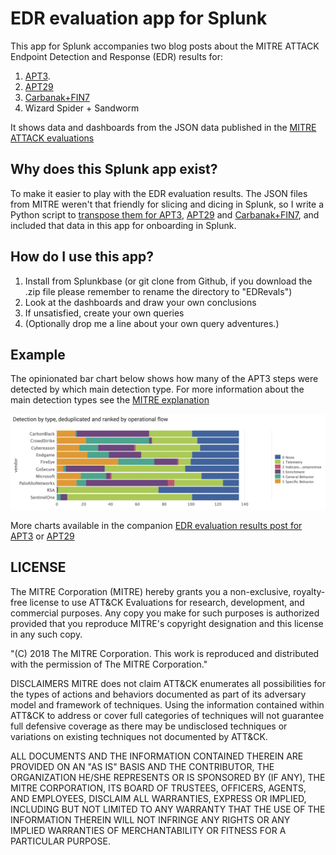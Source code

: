 # EDR evaluation app for Splunk 

This app for Splunk accompanies two blog posts about the MITRE ATTACK Endpoint Detection and Response (EDR) results for:

1. [APT3](https://medium.com/@jorritfolmer/comparing-evaluations-of-endpoint-detection-and-response-edr-solutions-eb6bbcb20fad). 
2. [APT29](https://medium.com/@jorritfolmer/detecting-apt29-mitre-edr-evaluations-round-2-a8dcf7a3f486)
3. [Carbanak+FIN7](https://medium.com/@jorritfolmer/carbanak-fin7-mitre-edr-evaluations-round-3-3b48a2619887)
4. Wizard Spider + Sandworm

It shows data and dashboards from the JSON data published in the [MITRE ATTACK evaluations](https://attackevals.mitre-engenuity.org/enterprise)

## Why does this Splunk app exist?

To make it easier to play with the EDR evaluation results. The JSON files from MITRE weren't that friendly for slicing and dicing in Splunk, so I write a Python script to [transpose them for APT3](https://gist.github.com/jorritfolmer/2a606c9936674ff9e15677185b8cda86), [APT29](https://gist.github.com/jorritfolmer/c623f8cc2281245714484210813f9ca5) and [Carbanak+FIN7](https://gist.github.com/jorritfolmer/98250b6abb14fd320d93cf17201d5eaf), and included that data in this app for onboarding in Splunk.

## How do I use this app?

1. Install from Splunkbase (or git clone from Github, if you download the .zip file please remember to rename the directory to "EDRevals")
2. Look at the dashboards and draw your own conclusions 
3. If unsatisfied, create your own queries
4. (Optionally drop me a line about your own query adventures.)

## Example

The opinionated bar chart below shows how many of the APT3 steps were detected by which main detection type. For more information about the main detection types see the [MITRE explanation](https://attackevals.mitre-engenuity.org/enterprise/APT3/#detection-categories)

![screenshot](appserver/static/screenshot.png)

More charts available in the companion [EDR evaluation results post for APT3](https://medium.com/@jorritfolmer/comparing-evaluations-of-endpoint-detection-and-response-edr-solutions-eb6bbcb20fad) or [APT29](https://medium.com/@jorritfolmer/detecting-apt29-mitre-edr-evaluations-round-2-a8dcf7a3f486)

## LICENSE

The MITRE Corporation (MITRE) hereby grants you a non-exclusive, royalty-free license to use ATT&CK Evaluations for research, development, and commercial purposes. Any copy you make for such purposes is authorized provided that you reproduce MITRE's copyright designation and this license in any such copy.

"(C) 2018 The MITRE Corporation. This work is reproduced and distributed with the permission of The MITRE Corporation."

DISCLAIMERS
MITRE does not claim ATT&CK enumerates all possibilities for the types of actions and behaviors documented as part of its adversary model and framework of techniques. Using the information contained within ATT&CK to address or cover full categories of techniques will not guarantee full defensive coverage as there may be undisclosed techniques or variations on existing techniques not documented by ATT&CK.

ALL DOCUMENTS AND THE INFORMATION CONTAINED THEREIN ARE PROVIDED ON AN "AS IS" BASIS AND THE CONTRIBUTOR, THE ORGANIZATION HE/SHE REPRESENTS OR IS SPONSORED BY (IF ANY), THE MITRE CORPORATION, ITS BOARD OF TRUSTEES, OFFICERS, AGENTS, AND EMPLOYEES, DISCLAIM ALL WARRANTIES, EXPRESS OR IMPLIED, INCLUDING BUT NOT LIMITED TO ANY WARRANTY THAT THE USE OF THE INFORMATION THEREIN WILL NOT INFRINGE ANY RIGHTS OR ANY IMPLIED WARRANTIES OF MERCHANTABILITY OR FITNESS FOR A PARTICULAR PURPOSE.

